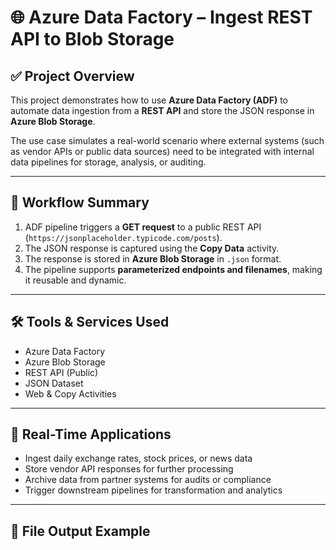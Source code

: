 # 🌐 Azure Data Factory – Ingest REST API to Blob Storage

## ✅ Project Overview

This project demonstrates how to use **Azure Data Factory (ADF)** to automate data ingestion from a **REST API** and store the JSON response in **Azure Blob Storage**.

The use case simulates a real-world scenario where external systems (such as vendor APIs or public data sources) need to be integrated with internal data pipelines for storage, analysis, or auditing.

---

## 🚀 Workflow Summary

1. ADF pipeline triggers a **GET request** to a public REST API (`https://jsonplaceholder.typicode.com/posts`).
2. The JSON response is captured using the **Copy Data** activity.
3. The response is stored in **Azure Blob Storage** in `.json` format.
4. The pipeline supports **parameterized endpoints and filenames**, making it reusable and dynamic.

---

## 🛠️ Tools & Services Used

- Azure Data Factory
- Azure Blob Storage
- REST API (Public)
- JSON Dataset
- Web & Copy Activities

---

## 🔧 Real-Time Applications

- Ingest daily exchange rates, stock prices, or news data
- Store vendor API responses for further processing
- Archive data from partner systems for audits or compliance
- Trigger downstream pipelines for transformation and analytics

---

## 📁 File Output Example

